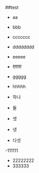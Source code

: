 ##test

- aa

- bbb
- ccccccc
- dddddddd
- eeeee
- ffffff
- ggggg
- hhhhh

- 하나
- 둘

- 셋

- 넷
- 다섯 


-111111
- 22222222
- 333333
